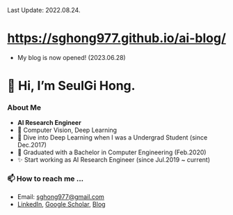 Last Update: 2022.08.24.  
# https://sghong977.github.io/ai-blog/
- My blog is now opened! (2023.06.28)

# 👋 Hi, I’m SeulGi Hong.
### About Me
- **AI Research Engineer**
- 💞️ Computer Vision, Deep Learning
- 🌱 Dive into Deep Learning when I was a Undergrad Student (since Dec.2017)
- 🌱 Graduated with a Bachelor in Computer Engineering (Feb.2020)
- ✨ Start working as AI Research Engineer (since Jul.2019 ~ current)


### 📫 How to reach me ...
- Email: sghong977@gmail.com
- [LinkedIn](https://www.linkedin.com/in/seulgi-hong-0b9a131a2/?locale=en_US), [Google Scholar](https://scholar.google.com/citations?user=0kh6CPgAAAAJ&hl=en&oi=sra), [Blog](https://sghong977.github.io/)




<!---
sghong977/sghong977 is a ✨ special ✨ repository because its `README.md` (this file) appears on your GitHub profile.
You can click the Preview link to take a look at your changes.

### 깃 북?
깃 이슈에 지금 정리중인데, 이거 일부를 gitbook으로 옮길지는 살짝 고민.
일단 만들어는 둠. [https://seulgi-hong.gitbook.io/ai_knowledge_base-ko/](https://seulgi-hong.gitbook.io/ai_knowledge_base-ko/)
--->
